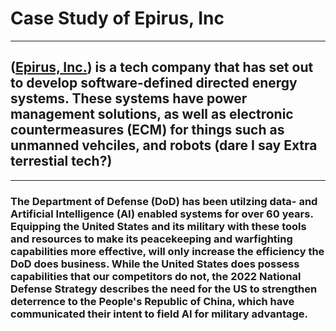 # Case Study of Epirus, Inc
---
## ([Epirus, Inc.](https://www.epirusinc.com)) is a tech company that has set out to develop software-defined directed energy systems. These systems have power management solutions, as well as electronic countermeasures (ECM) for things such as unmanned vehciles, and robots (dare I say Extra terrestial tech?)

---

### The Department of Defense (DoD) has been utilzing data- and Artificial Intelligence (AI) enabled systems for over 60 years. Equipping the United States and its military with these tools and resources to make its peacekeeping and warfighting capabilities more effective, will only increase the efficiency the DoD does business.  While the United States does possess capabilities that our competitors do not, the 2022 National Defense Strategy describes the need for the US to strengthen deterrence to the People's Republic of China, which have communicated their intent to field AI for military advantage.